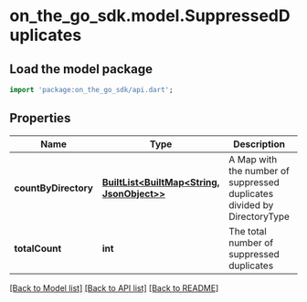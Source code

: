 # on_the_go_sdk.model.SuppressedDuplicates

## Load the model package
```dart
import 'package:on_the_go_sdk/api.dart';
```

## Properties
Name | Type | Description | Notes
------------ | ------------- | ------------- | -------------
**countByDirectory** | [**BuiltList&lt;BuiltMap&lt;String, JsonObject&gt;&gt;**](BuiltMap.md) | A Map with the number of suppressed duplicates divided by DirectoryType | [optional] 
**totalCount** | **int** | The total number of suppressed duplicates | [optional] 

[[Back to Model list]](../README.md#documentation-for-models) [[Back to API list]](../README.md#documentation-for-api-endpoints) [[Back to README]](../README.md)


